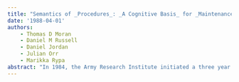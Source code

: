 ```yaml
---
title: "Semantics of _Procedures_: _A Cognitive Basis_ for _Maintenance Training Competency_"
date: '1988-04-01'
authors: 
    - Thomas D Moran
    - Daniel M Russell
    - Daniel Jordan
    - Julian Orr
    - Marikka Rypa
abstract: "In 1984, the Army Research Institute initiated a three year project to study, design, and develop instructional environments to enhance the learning of procedural troubleshooting skills for the maintenance of complex machines. The goal of the project was to identify how artificial intelligence technologies could be used to create better technical proficiency instruction for maintenance personnel. Initially, the effort focused on the role of conceptual and procedural knowledge in troubleshooting, and on the ways that procedural skills can be learned as meaningful structures. Various types- of computational tools were used to extract analyze, and represent the structure of diagnostic procedures, expertise in troubleshooting in the field, and the nature of mental models of complex machines, and the role of such models ' in causal reasoning. Simulation and qualitative modelling studies were conducted to determine the role of mental modelling in instruction, and to investigate how simulation of machine behavior and repair strategies can provide maintenance personnel with a means for understanding machine components, functions, and troubleshooting procedures. The investigation of instructional strategies for teaching diagnostic skills led to the development of an interactive design and development system - the Instructional Design Environment (IDE). IDE is a prototype interactive design and development system that assists instructional designers in the process of creating complex instruction. Put another way; it is essentially a knowledge structuring system, in which the knowledge is course content, structure, and instructional method.-.It accepts knowledge describing course goals as input, and then assists the designer in creating his output - courses. The system thus implants a way of articulating the design and development process, by helping to create a structure which explains why curriculum design and delivery decisions were made. IDE can aid in creating course  designs, structuring course content, and creating instructional sequences for standard, as well as adaptive delivery."
---
```


